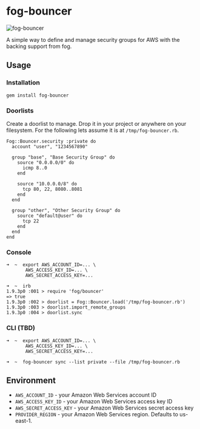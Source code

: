 # fog-bouncer

![fog-bouncer](https://github.com/dylanegan/fog-bouncer/raw/master/bouncer.jpg)

A simple way to define and manage security groups for AWS with the backing support from fog.

## Usage

### Installation

```
gem install fog-bouncer
```

### Doorlists

Create a doorlist to manage. Drop it in your project or anywhere on your filesystem. For the following lets assume it is at `/tmp/fog-bouncer.rb`.

```
Fog::Bouncer.security :private do
  account "user", "1234567890"

  group "base", "Base Security Group" do
    source "0.0.0.0/0" do
      icmp 8..0
    end

    source "10.0.0.0/8" do
      tcp 80, 22, 8080..8081
    end
  end

  group "other", "Other Security Group" do
    source "default@user" do
      tcp 22
    end
  end
end
```

### Console

```
➜  ~  export AWS_ACCOUNT_ID=... \
       AWS_ACCESS_KEY_ID=... \
       AWS_SECRET_ACCESS_KEY=...

➜  ~  irb
1.9.3p0 :001 > require 'fog/bouncer'
=> true
1.9.3p0 :002 > doorlist = Fog::Bouncer.load('/tmp/fog-bouncer.rb')
1.9.3p0 :003 > doorlist.import_remote_groups
1.9.3p0 :004 > doorlist.sync
```

### CLI (TBD)

```
➜  ~  export AWS_ACCOUNT_ID=... \
       AWS_ACCESS_KEY_ID=... \
       AWS_SECRET_ACCESS_KEY=...

➜  ~  fog-bouncer sync --list private --file /tmp/fog-bouncer.rb
```

## Environment

* `AWS_ACCOUNT_ID` - your Amazon Web Services account ID
* `AWS_ACCESS_KEY_ID` - your Amazon Web Services access key ID
* `AWS_SECRET_ACCESS_KEY` - your Amazon Web Services secret access key
* `PROVIDER_REGION` - your Amazon Web Services region. Defaults to us-east-1.

